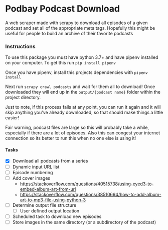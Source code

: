 # Podbay Podcast Download

A web scraper made with scrapy to download all episodes of a given podcast and set all of the appropriate meta tags. Hopefully this might be useful for people to build an archive of their favorite podcasts

### Instructions

To use this package you must have python 3.7+ and have pipenv installed on your computer. To get this run `pip install pipenv`

Once you have pipenv, install this projects dependencies with `pipenv install`

Next run `scrapy crawl podcasts` and wait for them all to download! Once downloaded they will end up in the `output/{podcast name}` folder within the project directory.

Just to note, if this process fails at any point, you can run it again and it will skip anything you've already downloaded, so that should make things a little easier!

Fair warning, podcast files are large so this will probably take a while, especially if there are a lot of episodes. Also this can congest your internet connection so its better to run this when no one else is using it!

#### Tasks

- [x] Download all podcasts from a series
- [ ] Dynamic input URL list
- [ ] Episode numbering
- [ ] Add cover images
  - https://stackoverflow.com/questions/40515738/using-eyed3-to-embed-album-art-from-url
  - https://stackoverflow.com/questions/38510694/how-to-add-album-art-to-mp3-file-using-python-3
- [ ] Determine output file structure
  - [ ] User defined output location
- [ ] Scheduled task to download new episodes
- [ ] Store images in the same directory (or a subdirectory of the podcast)

